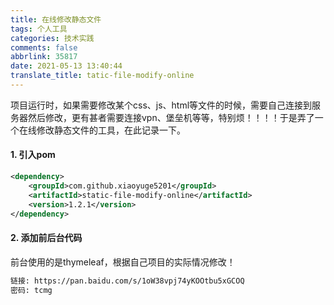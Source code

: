 ```yaml
---
title: 在线修改静态文件
tags: 个人工具
categories: 技术实践
comments: false
abbrlink: 35817
date: 2021-05-13 13:40:44
translate_title: tatic-file-modify-online
---
```

项目运行时，如果需要修改某个css、js、html等文件的时候，需要自己连接到服务器然后修改，更有甚者需要连接vpn、堡垒机等等，特别烦！！！！于是弄了一个在线修改静态文件的工具，在此记录一下。
#### 1. 引入pom

```xml
<dependency>
  	<groupId>com.github.xiaoyuge5201</groupId>
  	<artifactId>static-file-modify-online</artifactId>
  	<version>1.2.1</version>
</dependency>
```
#### 2. 添加前后台代码
前台使用的是thymeleaf，根据自己项目的实际情况修改！
```txt
链接: https://pan.baidu.com/s/1oW38vpj74yKOOtbu5xGCOQ  
密码: tcmg
```